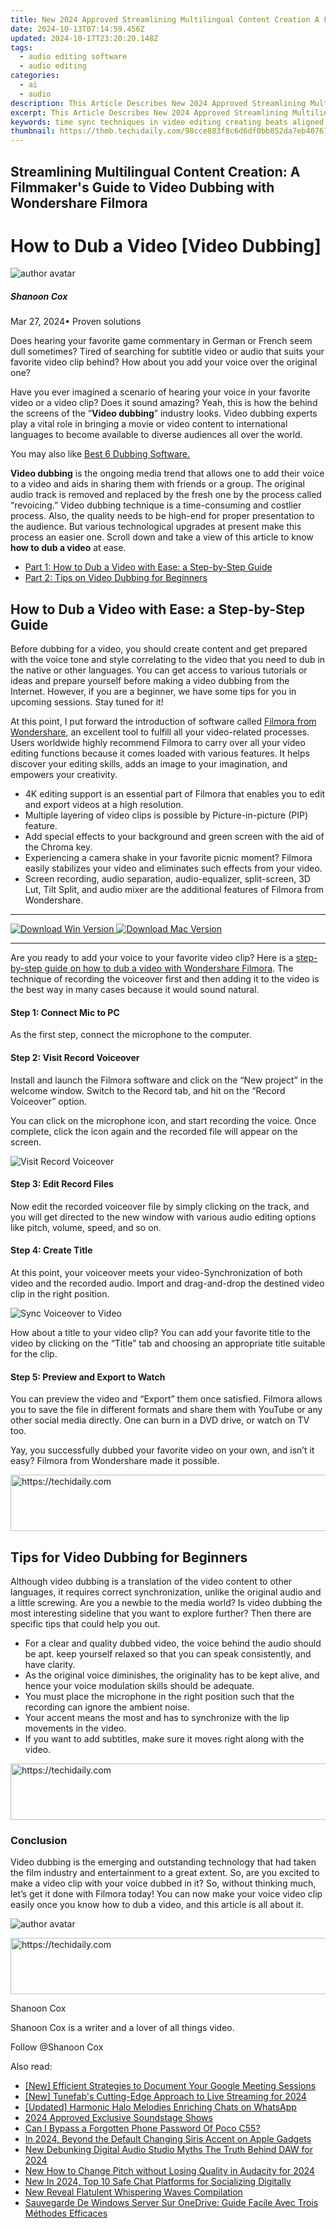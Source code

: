 ```yaml
---
title: New 2024 Approved Streamlining Multilingual Content Creation A Filmmakers Guide to Video Dubbing with Wondershare Filmora
date: 2024-10-13T07:14:59.456Z
updated: 2024-10-17T23:20:20.148Z
tags: 
  - audio editing software
  - audio editing
categories: 
  - ai
  - audio
description: This Article Describes New 2024 Approved Streamlining Multilingual Content Creation A Filmmakers Guide to Video Dubbing with Wondershare Filmora
excerpt: This Article Describes New 2024 Approved Streamlining Multilingual Content Creation A Filmmakers Guide to Video Dubbing with Wondershare Filmora
keywords: time sync techniques in video editing creating beats aligned cuts with premiere pro for modern filmmakers,utilizing the clownfish vocal alteration feature in online gaming platforms and video conferencing apps,advanced filmmaking techniques silencing the distractions in your audio recordings with wondershare filmora,transforming content into multilingual masterpieces a filmora based approach to video dubbing,streamlining audio management for filmmakers the ins and outs of automated ducking with final cut pro x 2023,streamlining multilingual content creation a filmmakers guide to video dubbing with wondershare filmora,mastering the art of audio replacement a comprehensive guide to video dubbing with wondershare filmora
thumbnail: https://thmb.techidaily.com/98cce883f8c6d6df0bb852da7eb40767e5514e4304dfa4fcbf005c1298bed966.jpg
---
```


## Streamlining Multilingual Content Creation: A Filmmaker's Guide to Video Dubbing with Wondershare Filmora

# How to Dub a Video \[Video Dubbing\]

![author avatar](https://images.wondershare.com/filmora/article-images/shannon-cox.jpg)

##### Shanoon Cox

 Mar 27, 2024• Proven solutions

Does hearing your favorite game commentary in German or French seem dull sometimes? Tired of searching for subtitle video or audio that suits your favorite video clip behind? How about you add your voice over the original one?

Have you ever imagined a scenario of hearing your voice in your favorite video or a video clip? Does it sound amazing? Yeah, this is how the behind the screens of the “**Video dubbing**” industry looks. Video dubbing experts play a vital role in bringing a movie or video content to international languages to become available to diverse audiences all over the world.

You may also like [Best 6 Dubbing Software.](https://tools.techidaily.com/wondershare/filmora/download/)

**Video dubbing** is the ongoing media trend that allows one to add their voice to a video and aids in sharing them with friends or a group. The original audio track is removed and replaced by the fresh one by the process called “revoicing.” Video dubbing technique is a time-consuming and costlier process. Also, the quality needs to be high-end for proper presentation to the audience. But various technological upgrades at present make this process an easier one. Scroll down and take a view of this article to know **how to dub a video** at ease.

* [Part 1: How to Dub a Video with Ease: a Step-by-Step Guide](#part1)
* [Part 2: Tips on Video Dubbing for Beginners](#part2)

## How to Dub a Video with Ease: a Step-by-Step Guide

Before dubbing for a video, you should create content and get prepared with the voice tone and style correlating to the video that you need to dub in the native or other languages. You can get access to various tutorials or ideas and prepare yourself before making a video dubbing from the Internet. However, if you are a beginner, we have some tips for you in upcoming sessions. Stay tuned for it!

At this point, I put forward the introduction of software called [Filmora from Wondershare](https://tools.techidaily.com/wondershare/filmora/download/), an excellent tool to fulfill all your video-related processes. Users worldwide highly recommend Filmora to carry over all your video editing functions because it comes loaded with various features. It helps discover your editing skills, adds an image to your imagination, and empowers your creativity.

* 4K editing support is an essential part of Filmora that enables you to edit and export videos at a high resolution.
* Multiple layering of video clips is possible by Picture-in-picture (PIP) feature.
* Add special effects to your background and green screen with the aid of the Chroma key.
* Experiencing a camera shake in your favorite picnic moment? Filmora easily stabilizes your video and eliminates such effects from your video.
* Screen recording, audio separation, audio-equalizer, split-screen, 3D Lut, Tilt Split, and audio mixer are the additional features of Filmora from Wondershare.

---

[![Download Win Version](https://images.wondershare.com/filmora/guide/download-btn-win.jpg) ](https://tools.techidaily.com/wondershare/filmora/download/) [![Download Mac Version](https://images.wondershare.com/filmora/guide/download-btn-mac.jpg) ](https://tools.techidaily.com/wondershare/filmora/download/)

---

Are you ready to add your voice to your favorite video clip? Here is a [step-by-step guide on how to dub a video with Wondershare Filmora](https://tools.techidaily.com/wondershare/filmora/download/). The technique of recording the voiceover first and then adding it to the video is the best way in many cases because it would sound natural.

#### Step 1: Connect Mic to PC

As the first step, connect the microphone to the computer.

#### Step 2: Visit Record Voiceover

Install and launch the Filmora software and click on the “New project” in the welcome window. Switch to the Record tab, and hit on the “Record Voiceover” option.

You can click on the microphone icon, and start recording the voice. Once complete, click the icon again and the recorded file will appear on the screen.

![Visit Record Voiceover](https://images.wondershare.com/filmora/article-images/record-voiceover-before-video-editing.jpg)

#### Step 3: Edit Record Files

Now edit the recorded voiceover file by simply clicking on the track, and you will get directed to the new window with various audio editing options like pitch, volume, speed, and so on.

#### Step 4: Create Title

At this point, your voiceover meets your video-Synchronization of both video and the recorded audio. Import and drag-and-drop the destined video clip in the right position.

![Sync Voiceover to Video](https://images.wondershare.com/filmora/article-images/sync-recorded-voiceover-to-video.jpg)

How about a title to your video clip? You can add your favorite title to the video by clicking on the “Title” tab and choosing an appropriate title suitable for the clip.

#### Step 5: Preview and Export to Watch

You can preview the video and “Export” them once satisfied. Filmora allows you to save the file in different formats and share them with YouTube or any other social media directly. One can burn in a DVD drive, or watch on TV too.

Yay, you successfully dubbed your favorite video on your own, and isn’t it easy? Filmora from Wondershare made it possible.

<!-- affiliate ads begin -->
<a href="https://unicoeye.pxf.io/c/5597632/2134218/18498" target="_top" id="2134218">
  <img src="//a.impactradius-go.com/display-ad/18498-2134218" border="0" alt="https://techidaily.com" width="728" height="90"/>
</a>
<img height="0" width="0" src="https://unicoeye.pxf.io/i/5597632/2134218/18498" style="position:absolute;visibility:hidden;" border="0" />
<!-- affiliate ads end -->

## Tips for Video Dubbing for Beginners

Although video dubbing is a translation of the video content to other languages, it requires correct synchronization, unlike the original audio and a little screwing. Are you a newbie to the media world? Is video dubbing the most interesting sideline that you want to explore further? Then there are specific tips that could help you out.

* For a clear and quality dubbed video, the voice behind the audio should be apt. keep yourself relaxed so that you can speak consistently, and have clarity.
* As the original voice diminishes, the originality has to be kept alive, and hence your voice modulation skills should be adequate.
* You must place the microphone in the right position such that the recording can ignore the ambient noise.
* Your accent means the most and has to synchronize with the lip movements in the video.
* If you want to add subtitles, make sure it moves right along with the video.

<!-- affiliate ads begin -->
<a href="https://appsumo.8odi.net/c/5597632/2068411/7443" target="_top" id="2068411">
  <img src="//a.impactradius-go.com/display-ad/7443-2068411" border="0" alt="https://techidaily.com" width="728" height="90"/>
</a>
<img height="0" width="0" src="https://appsumo.8odi.net/i/5597632/2068411/7443" style="position:absolute;visibility:hidden;" border="0" />
<!-- affiliate ads end -->

### Conclusion

Video dubbing is the emerging and outstanding technology that had taken the film industry and entertainment to a great extent. So, are you excited to make a video clip with your voice dubbed in it? So, without thinking much, let’s get it done with Filmora today! You can now make your voice video clip easily once you know how to dub a video, and this article is all about it.

![author avatar](https://images.wondershare.com/filmora/article-images/shannon-cox.jpg)

<!-- affiliate ads begin -->
<a href="https://appsumo.8odi.net/c/5597632/2118311/7443" target="_top" id="2118311">
  <img src="//a.impactradius-go.com/display-ad/7443-2118311" border="0" alt="https://techidaily.com" width="728" height="90"/>
</a>
<img height="0" width="0" src="https://appsumo.8odi.net/i/5597632/2118311/7443" style="position:absolute;visibility:hidden;" border="0" />
<!-- affiliate ads end -->

Shanoon Cox

Shanoon Cox is a writer and a lover of all things video.

Follow @Shanoon Cox

<ins class="adsbygoogle"
      style="display:block"
      data-ad-client="ca-pub-7571918770474297"
      data-ad-slot="8358498916"
      data-ad-format="auto"
      data-full-width-responsive="true"></ins>

<span class="atpl-alsoreadstyle">Also read:</span>
<div><ul>
<li><a href="https://visual-screen-recording.techidaily.com/new-efficient-strategies-to-document-your-google-meeting-sessions/"><u>[New] Efficient Strategies to Document Your Google Meeting Sessions</u></a></li>
<li><a href="https://video-screen-grab.techidaily.com/new-tunefabs-cutting-edge-approach-to-live-streaming-for-2024/"><u>[New] Tunefab's Cutting-Edge Approach to Live Streaming for 2024</u></a></li>
<li><a href="https://some-techniques.techidaily.com/updated-harmonic-halo-melodies-enriching-chats-on-whatsapp/"><u>[Updated] Harmonic Halo Melodies Enriching Chats on WhatsApp</u></a></li>
<li><a href="https://some-knowledge.techidaily.com/2024-approved-exclusive-soundstage-shows/"><u>2024 Approved Exclusive Soundstage Shows</u></a></li>
<li><a href="https://easy-unlock-android.techidaily.com/can-i-bypass-a-forgotten-phone-password-of-poco-c55-by-drfone-android/"><u>Can I Bypass a Forgotten Phone Password Of Poco C55?</u></a></li>
<li><a href="https://audio-shaping.techidaily.com/in-2024-beyond-the-default-changing-siris-accent-on-apple-gadgets/"><u>In 2024, Beyond the Default Changing Siris Accent on Apple Gadgets</u></a></li>
<li><a href="https://audio-shaping.techidaily.com/new-debunking-digital-audio-studio-myths-the-truth-behind-daw-for-2024/"><u>New Debunking Digital Audio Studio Myths The Truth Behind DAW for 2024</u></a></li>
<li><a href="https://audio-shaping.techidaily.com/new-how-to-change-pitch-without-losing-quality-in-audacity-for-2024/"><u>New How to Change Pitch without Losing Quality in Audacity for 2024</u></a></li>
<li><a href="https://audio-shaping.techidaily.com/new-in-2024-top-10-safe-chat-platforms-for-socializing-digitally/"><u>New In 2024, Top 10 Safe Chat Platforms for Socializing Digitally</u></a></li>
<li><a href="https://audio-shaping.techidaily.com/new-reveal-flatulent-whispering-waves-compilation/"><u>New Reveal Flatulent Whispering Waves Compilation</u></a></li>
<li><a href="https://discover-exceptional.techidaily.com/sauvegarde-de-windows-server-sur-onedrive-guide-facile-avec-trois-methodes-efficaces/"><u>Sauvegarde De Windows Server Sur OneDrive: Guide Facile Avec Trois Méthodes Efficaces</u></a></li>
</ul></div>


